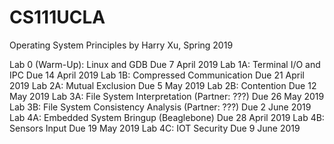 # CS111UCLA
Operating System Principles by Harry Xu, Spring 2019

Lab 0 (Warm-Up): Linux and GDB Due 7 April 2019
Lab 1A: Terminal I/O and IPC Due 14 April 2019
Lab 1B: Compressed Communication Due 21 April 2019
Lab 2A: Mutual Exclusion Due 5 May 2019
Lab 2B: Contention Due 12 May 2019
Lab 3A: File System Interpretation (Partner: ???) Due 26 May 2019
Lab 3B: File System Consistency Analysis (Partner: ???) Due 2 June 2019
Lab 4A: Embedded System Bringup (Beaglebone) Due 28 April 2019
Lab 4B: Sensors Input Due 19 May 2019
Lab 4C: IOT Security Due 9 June 2019
